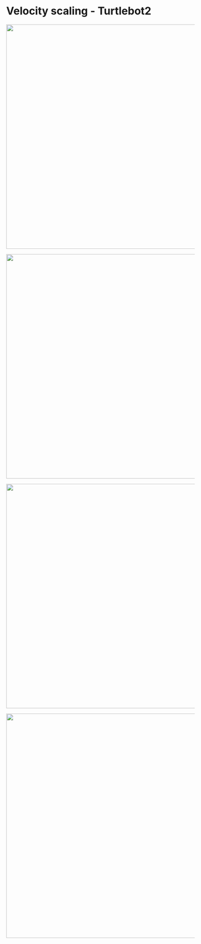 # Velocity scaling - Turtlebot2


<p align="center"><img width="600" src="https://user-images.githubusercontent.com/44544565/205494356-12bf3c65-2242-4903-9196-c197b54398f9.PNG"></p>

<p align="center"><img width="600" src="https://user-images.githubusercontent.com/44544565/205494360-8e3e9873-ded0-40ca-8a11-fb280596cb96.PNG"></p>

<p align="center"><img width="600" src="https://user-images.githubusercontent.com/44544565/205494362-65cabcd9-8d04-4830-9013-0639f6bad341.PNG"></p>

<p align="center"><img width="600" src="https://user-images.githubusercontent.com/44544565/205494364-a73a2608-9140-46c9-8037-372cdce7d9a4.PNG"></p>
